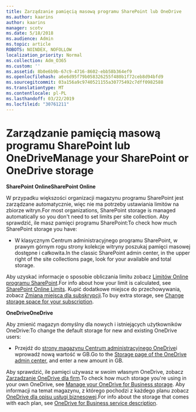 ```yaml
---
title: Zarządzanie pamięcią masową programu SharePoint lub OneDrive
ms.author: kaarins
author: kaarins
manager: scotv
ms.date: 5/18/2018
ms.audience: Admin
ms.topic: article
ROBOTS: NOINDEX, NOFOLLOW
localization_priority: Normal
ms.collection: Adm_O365
ms.custom: ''
ms.assetid: 8b0e6b9b-67c9-4716-8602-ebb58b364ef9
ms.openlocfilehash: a6e6d95f79b058326255f480b1f72ceb8d94bfd9
ms.sourcegitcommit: 03a156a9c9740521155a30775492c7dff0982588
ms.translationtype: MT
ms.contentlocale: pl-PL
ms.lasthandoff: 03/22/2019
ms.locfileid: "30761211"
---
```

# <a name="manage-your-sharepoint-or-onedrive-storage"></a><span data-ttu-id="2fd61-102">Zarządzanie pamięcią masową programu SharePoint lub OneDrive</span><span class="sxs-lookup"><span data-stu-id="2fd61-102">Manage your SharePoint or OneDrive storage</span></span>

 <span data-ttu-id="2fd61-103">**SharePoint Online**</span><span class="sxs-lookup"><span data-stu-id="2fd61-103">**SharePoint Online**</span></span>
  
<span data-ttu-id="2fd61-104">W przypadku większości organizacji magazynu programu SharePoint jest zarządzane automatycznie, więc nie ma potrzeby ustawiania limitów na zbiorze witryn.</span><span class="sxs-lookup"><span data-stu-id="2fd61-104">For most organizations, SharePoint storage is managed automatically so you don't need to set limits per site collection.</span></span> <span data-ttu-id="2fd61-105">Aby sprawdzić, ile masz pamięci programu SharePoint:</span><span class="sxs-lookup"><span data-stu-id="2fd61-105">To check how much SharePoint storage you have:</span></span>
  
- <span data-ttu-id="2fd61-106">W klasycznym Centrum administracyjnego programu SharePoint, w prawym górnym rogu strony kolekcje witryny poszukaj pamięci masowej dostępne i całkowita.</span><span class="sxs-lookup"><span data-stu-id="2fd61-106">In the classic SharePoint admin center, in the upper right of the site collections page, look for your available and total storage.</span></span>
    
<span data-ttu-id="2fd61-107">Aby uzyskać informacje o sposobie obliczania limitu zobacz [Limitów Online programu SharePoint](https://go.microsoft.com/fwlink/p/?LinkID=856113).</span><span class="sxs-lookup"><span data-stu-id="2fd61-107">For info about how your limit is calculated, see [SharePoint Online Limits](https://go.microsoft.com/fwlink/p/?LinkID=856113).</span></span> <span data-ttu-id="2fd61-108">Kupić dodatkowe miejsce do przechowywania, zobacz [Zmiana miejsca dla subskrypcji](https://go.microsoft.com/fwlink/?linkid=866428).</span><span class="sxs-lookup"><span data-stu-id="2fd61-108">To buy extra storage, see [Change storage space for your subscription](https://go.microsoft.com/fwlink/?linkid=866428).</span></span>
  
 <span data-ttu-id="2fd61-109">**OneDrive**</span><span class="sxs-lookup"><span data-stu-id="2fd61-109">**OneDrive**</span></span>
  
<span data-ttu-id="2fd61-110">Aby zmienić magazyn domyślny dla nowych i istniejących użytkowników OneDrive:</span><span class="sxs-lookup"><span data-stu-id="2fd61-110">To change the default storage for new and existing OneDrive users:</span></span>
  
- <span data-ttu-id="2fd61-111">Przejdź do [strony magazynu Centrum administracyjnego OneDrive](https://admin.onedrive.com/?v=StorageSettings)i wprowadź nową wartość w GB.</span><span class="sxs-lookup"><span data-stu-id="2fd61-111">Go to the [Storage page of the OneDrive admin center](https://admin.onedrive.com/?v=StorageSettings), and enter a new amount in GB.</span></span>
    
<span data-ttu-id="2fd61-112">Aby sprawdzić, ile pamięci używasz w swoim własnym OneDrive, zobacz [Zarządzanie OneDrive dla firm](https://go.microsoft.com/fwlink/?linkid=866429).</span><span class="sxs-lookup"><span data-stu-id="2fd61-112">To check how much storage you're using in your own OneDrive, see [Manage your OneDrive for Business storage](https://go.microsoft.com/fwlink/?linkid=866429).</span></span> <span data-ttu-id="2fd61-113">Aby informacji na temat magazynu, z którego pochodzi z każdego planu zobacz [OneDrive dla opisu usługi biznesowej](https://go.microsoft.com/fwlink/p/?LinkID=826071).</span><span class="sxs-lookup"><span data-stu-id="2fd61-113">For info about the storage that comes with each plan, see [OneDrive for Business service description](https://go.microsoft.com/fwlink/p/?LinkID=826071).</span></span>
  

